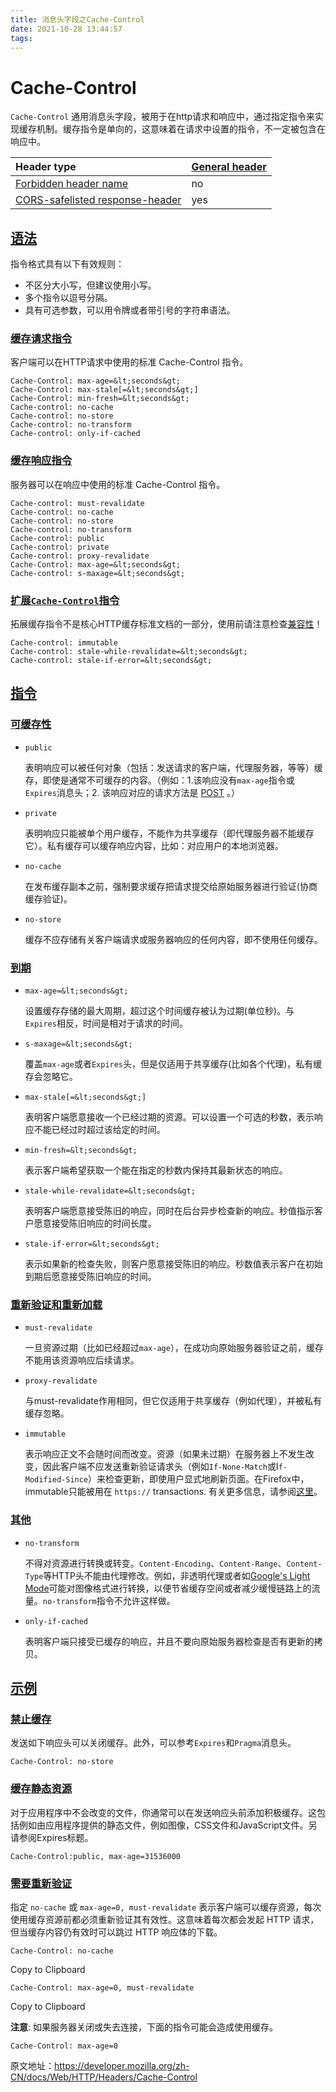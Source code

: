 ```yaml
---
title: 消息头字段之Cache-Control
date: 2021-10-28 13:44:57
tags:
---
```


# Cache-Control

`Cache-Control` 通用消息头字段，被用于在http请求和响应中，通过指定指令来实现缓存机制。缓存指令是单向的，这意味着在请求中设置的指令，不一定被包含在响应中。

<!-- more -->

| Header type                                                  | [General header](https://developer.mozilla.org/zh-CN/docs/Glossary/General_header) |
| :----------------------------------------------------------- | ------------------------------------------------------------ |
| [Forbidden header name](https://developer.mozilla.org/zh-CN/docs/Glossary/Forbidden_header_name) | no                                                           |
| [CORS-safelisted response-header](https://developer.mozilla.org/zh-CN/docs/Glossary/Simple_response_header) | yes                                                          |

## [语法](https://developer.mozilla.org/zh-CN/docs/Web/HTTP/Headers/Cache-Control#语法)

指令格式具有以下有效规则：

- 不区分大小写，但建议使用小写。
- 多个指令以逗号分隔。
- 具有可选参数，可以用令牌或者带引号的字符串语法。

### [缓存请求指令](https://developer.mozilla.org/zh-CN/docs/Web/HTTP/Headers/Cache-Control#缓存请求指令)

客户端可以在HTTP请求中使用的标准 Cache-Control 指令。

```
Cache-Control: max-age=&lt;seconds&gt;
Cache-Control: max-stale[=&lt;seconds&gt;]
Cache-Control: min-fresh=&lt;seconds&gt;
Cache-control: no-cache
Cache-control: no-store
Cache-control: no-transform
Cache-control: only-if-cached
```

### [缓存响应指令](https://developer.mozilla.org/zh-CN/docs/Web/HTTP/Headers/Cache-Control#缓存响应指令)

服务器可以在响应中使用的标准 Cache-Control 指令。

```
Cache-control: must-revalidate
Cache-control: no-cache
Cache-control: no-store
Cache-control: no-transform
Cache-control: public
Cache-control: private
Cache-control: proxy-revalidate
Cache-Control: max-age=&lt;seconds&gt;
Cache-control: s-maxage=&lt;seconds&gt;
```

### [ 扩展`Cache-Control`指令](https://developer.mozilla.org/zh-CN/docs/Web/HTTP/Headers/Cache-Control#扩展cache-control指令)

拓展缓存指令不是核心HTTP缓存标准文档的一部分，使用前请注意检查[兼容性](https://developer.mozilla.org/zh-CN/docs/Web/HTTP/Headers/Cache-Control#浏览器兼容性)！

```
Cache-control: immutable
Cache-control: stale-while-revalidate=&lt;seconds&gt;
Cache-control: stale-if-error=&lt;seconds&gt;
```

## [指令](https://developer.mozilla.org/zh-CN/docs/Web/HTTP/Headers/Cache-Control#指令)

### [可缓存性](https://developer.mozilla.org/zh-CN/docs/Web/HTTP/Headers/Cache-Control#可缓存性)

- `public`

  表明响应可以被任何对象（包括：发送请求的客户端，代理服务器，等等）缓存，即使是通常不可缓存的内容。（例如：1.该响应没有`max-age`指令或`Expires`消息头；2. 该响应对应的请求方法是 [POST](https://developer.mozilla.org/zh-CN/docs/Web/HTTP/Methods/POST) 。）

- `private`

  表明响应只能被单个用户缓存，不能作为共享缓存（即代理服务器不能缓存它）。私有缓存可以缓存响应内容，比如：对应用户的本地浏览器。

- `no-cache`

  在发布缓存副本之前，强制要求缓存把请求提交给原始服务器进行验证(协商缓存验证)。

- `no-store`

  缓存不应存储有关客户端请求或服务器响应的任何内容，即不使用任何缓存。

### [到期](https://developer.mozilla.org/zh-CN/docs/Web/HTTP/Headers/Cache-Control#到期)

- `max-age=&lt;seconds&gt;`

  设置缓存存储的最大周期，超过这个时间缓存被认为过期(单位秒)。与`Expires`相反，时间是相对于请求的时间。

- `s-maxage=&lt;seconds&gt;`

  覆盖`max-age`或者`Expires`头，但是仅适用于共享缓存(比如各个代理)，私有缓存会忽略它。

- `max-stale[=&lt;seconds&gt;]`

  表明客户端愿意接收一个已经过期的资源。可以设置一个可选的秒数，表示响应不能已经过时超过该给定的时间。

- `min-fresh=&lt;seconds&gt;`

  表示客户端希望获取一个能在指定的秒数内保持其最新状态的响应。

- `stale-while-revalidate=&lt;seconds&gt;` 

  表明客户端愿意接受陈旧的响应，同时在后台异步检查新的响应。秒值指示客户愿意接受陈旧响应的时间长度。

- `stale-if-error=&lt;seconds&gt;` 

  表示如果新的检查失败，则客户愿意接受陈旧的响应。秒数值表示客户在初始到期后愿意接受陈旧响应的时间。

### [重新验证和重新加载](https://developer.mozilla.org/zh-CN/docs/Web/HTTP/Headers/Cache-Control#重新验证和重新加载)

- `must-revalidate`

  一旦资源过期（比如已经超过`max-age`），在成功向原始服务器验证之前，缓存不能用该资源响应后续请求。

- `proxy-revalidate`

  与must-revalidate作用相同，但它仅适用于共享缓存（例如代理），并被私有缓存忽略。

- `immutable` 

  表示响应正文不会随时间而改变。资源（如果未过期）在服务器上不发生改变，因此客户端不应发送重新验证请求头（例如`If-None-Match`或I`f-Modified-Since`）来检查更新，即使用户显式地刷新页面。在Firefox中，immutable只能被用在 `https://` transactions. 有关更多信息，请参阅[这里](http://bitsup.blogspot.de/2016/05/cache-control-immutable.html)。

### [其他](https://developer.mozilla.org/zh-CN/docs/Web/HTTP/Headers/Cache-Control#其他)

- `no-transform`

  不得对资源进行转换或转变。`Content-Encoding`、`Content-Range`、`Content-Type`等HTTP头不能由代理修改。例如，非透明代理或者如[Google&#039;s Light Mode](https://support.google.com/webmasters/answer/6211428?hl=en)可能对图像格式进行转换，以便节省缓存空间或者减少缓慢链路上的流量。`no-transform`指令不允许这样做。

- `only-if-cached`

  表明客户端只接受已缓存的响应，并且不要向原始服务器检查是否有更新的拷贝。

## [示例](https://developer.mozilla.org/zh-CN/docs/Web/HTTP/Headers/Cache-Control#示例)

### [禁止缓存](https://developer.mozilla.org/zh-CN/docs/Web/HTTP/Headers/Cache-Control#禁止缓存)

发送如下响应头可以关闭缓存。此外，可以参考`Expires`和`Pragma`消息头。

```
Cache-Control: no-store
```

### [缓存静态资源](https://developer.mozilla.org/zh-CN/docs/Web/HTTP/Headers/Cache-Control#缓存静态资源)

对于应用程序中不会改变的文件，你通常可以在发送响应头前添加积极缓存。这包括例如由应用程序提供的静态文件，例如图像，CSS文件和JavaScript文件。另请参阅Expires标题。

```
Cache-Control:public, max-age=31536000
```

### [需要重新验证](https://developer.mozilla.org/zh-CN/docs/Web/HTTP/Headers/Cache-Control#需要重新验证)

指定 `no-cache` 或 `max-age=0, must-revalidate` 表示客户端可以缓存资源，每次使用缓存资源前都必须重新验证其有效性。这意味着每次都会发起 HTTP 请求，但当缓存内容仍有效时可以跳过 HTTP 响应体的下载。

```
Cache-Control: no-cache
```

Copy to Clipboard

```
Cache-Control: max-age=0, must-revalidate
```

Copy to Clipboard

**注意**: 如果服务器关闭或失去连接，下面的指令可能会造成使用缓存。

```
Cache-Control: max-age=0
```

原文地址：https://developer.mozilla.org/zh-CN/docs/Web/HTTP/Headers/Cache-Control